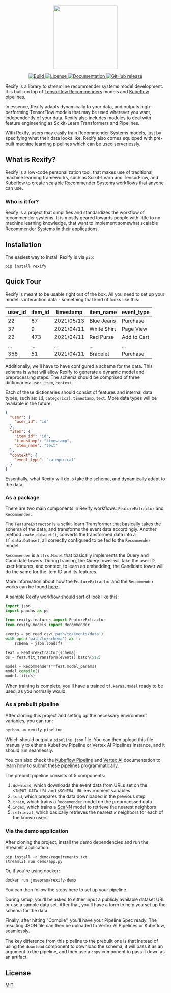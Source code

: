 <p align="center">
    <br>
    <img src="https://storage.googleapis.com/rexify/1659986918545.png" height="200"/>
    <br>
<p>

<p align="center">
    <a href="https://circleci.com/gh/joseprsm/rexify">
        <img alt="Build" src="https://img.shields.io/circleci/build/github/joseprsm/rexify?style=flat-square">
    </a>
    <a href="https://github.com/joseprsm/rexify/blob/main/LICENSE">
        <img alt="License" src="https://img.shields.io/github/license/joseprsm/rexify?style=flat-square">
    </a>
    <a href="https://rexify.readthedocs.io">
        <img alt="Documentation" src="https://img.shields.io/badge/documentation-online-success?style=flat-square">
    </a>
    <a href="https://pypi.org/project/rexify/">
        <img alt="GitHub release" src="https://img.shields.io/github/v/release/joseprsm/rexify?style=flat-square">
    </a>
</p>

Rexify is a library to streamline recommender systems model development. It is built on
top of [Tensorflow Recommenders](https://github.com/tensorflow/recommenders) models and 
[Kubeflow](https://github.com/kubeflow/pipelines) pipelines.

In essence, Rexify adapts dynamically to your data, and outputs high-performing TensorFlow
models that may be used wherever you want, independently of your data. Rexify also includes
modules to deal with feature engineering as Scikit-Learn Transformers and Pipelines.

With Rexify, users may easily train Recommender Systems models, just by specifying what their
data looks like. Rexify also comes equipped with pre-built machine learning pipelines which can
be used serverlessly. 

## What is Rexify?

Rexify is a low-code personalization tool, that makes use of traditional machine learning 
frameworks, such as Scikit-Learn and TensorFlow, and Kubeflow to create scalable Recommender Systems
workflows that anyone can use.

### Who is it for?

Rexify is a project that simplifies and standardizes the workflow of recommender systems. It is 
mostly geared towards people with little to no machine learning knowledge, that want to implement
somewhat scalable Recommender Systems in their applications.

## Installation

The easiest way to install Rexify is via `pip`:

```shell
pip install rexify
```

## Quick Tour

Rexify is meant to be usable right out of the box. All you need to set up your model is interaction data - something that kind of looks like this:

| user_id | item_id | timestamp  | item_name   | event_type  |
|---------|---------|------------|-------------|-------------|
| 22      | 67      | 2021/05/13 | Blue Jeans  | Purchase    |
| 37      | 9       | 2021/04/11 | White Shirt | Page View   |
| 22      | 473     | 2021/04/11 | Red Purse   | Add to Cart |
| ...     | ...     | ...        | ...         | ...         |
| 358     | 51      | 2021/04/11 | Bracelet    | Purchase    |

Additionally, we'll have to have configured a schema for the data.
This schema is what will allow Rexify to generate a dynamic model and preprocessing steps.
The schema should be comprised of three dictionaries: `user`, `ìtem`, `context`.

Each of these dictionaries should consist of features and internal data types, 
such as: `id`, `categorical`, `timestamp`, `text`. More data types will be available 
in the future.

```json
{
  "user": {
    "user_id": "id"
  },
  "item": {
    "item_id": "id",
    "timestamp": "timestamp",
    "item_name": "text"
  },
  "context": {
    "event_type": "categorical"
  }
}
```

Essentially, what Rexify will do is take the schema, and dynamically adapt to the data.

### As a package

There are two main components in Rexify workflows: `FeatureExtractor` and `Recommender`.

The `FeatureExtractor` is a scikit-learn Transformer that basically takes the schema of the data, and transforms the event data accordingly. Another method `.make_dataset()`, converts the transformed data into a `tf.data.Dataset`, all correctly configured to be fed to the `Recommender` model.

`Recommender` is a `tfrs.Model` that basically implements the Query and Candidate towers. During training, the Query tower will take the user ID, user features, and context, to learn an embedding; the Candidate tower will do the same for the item ID and its features. 

More information about how the `FeatureExtractor` and the `Recommender` works can be found [here](https://rexify.readthedocs.io/en/latest/overview/architecture.html). 

A sample Rexify workflow should sort of look like this:

````python
import json
import pandas as pd

from rexify.features import FeatureExtractor 
from rexify.models import Recommender

events = pd.read_csv('path/to/events/data')
with open('path/to/schema') as f:
    schema = json.load(f)

feat = FeatureExtractor(schema)
ds = feat.fit_transform(events).batch(512)

model = Recommender(**feat.model_params)
model.compile()
model.fit(ds)
````

When training is complete, you'll have a trained `tf.keras.Model` ready to be used, as you normally would. 

### As a prebuilt pipeline

After cloning this project and setting up the necessary environment variables, you can run:

```shell
python -m rexify.pipeline
```

Which should output a `pipeline.json` file. You can then upload this file manually to 
either a Kubeflow Pipeline or Vertex AI Pipelines instance, and it should run seamlessly. 

You can also check the [Kubeflow Pipeline](https://kubeflow-pipelines.readthedocs.io/en/latest/source/kfp.client.html#kfp.Client.create_run_from_pipeline_package)
and [Vertex AI](https://cloud.google.com/vertex-ai/docs/pipelines/run-pipeline#create_a_pipeline_run) 
documentation to learn how to submit these pipelines programmatically.

The prebuilt pipeline consists of 5 components:

1. `download`, which downloads the event data from URLs set on the `$INPUT_DATA_URL` and `$SCHEMA_URL` environment variables
2. `load`, which prepares the data downloaded in the previous step
3. `train`, which trains a `Recommender` model on the preprocessed data
4. `index`, which trains a [ScaNN](https://ai.googleblog.com/2020/07/announcing-scann-efficient-vector.html) model to retrieve the nearest neighbors
5. `retrieval`, which basically retrieves the nearest _k_ neighbors for each of the known users


### Via the demo application

After cloning the project, install the demo dependencies and run the Streamlit application:

```shell
pip install -r demo/requirements.txt
streamlit run demo/app.py
```

Or, if you're using docker:

```shell
docker run joseprsm/rexify-demo
```

You can then follow the steps here to set up your pipeline. 

During setup, you'll be asked to either input a publicly available dataset URL or use a sample data set.
After that, you'll have a form to help you set up the schema for the data.

Finally, after hitting "Compile", you'll have your Pipeline Spec ready. The resulting JSON file can then be uploaded to Vertex AI Pipelines or Kubeflow, seamlessly.

The key difference from this pipeline to the prebuilt one is that instead of using the `download` component to download the schema, it will pass it as an argument to the pipeline, and then use a `copy` component to pass it down as an artifact.

## License

[MIT](https://github.com/joseprsm/rexify/blob/main/LICENSE)

